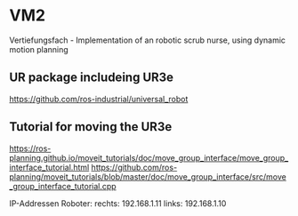 # VM2
Vertiefungsfach - Implementation of an robotic scrub nurse, using dynamic motion planning

## UR package includeing UR3e
https://github.com/ros-industrial/universal_robot


## Tutorial for moving the UR3e
https://ros-planning.github.io/moveit_tutorials/doc/move_group_interface/move_group_interface_tutorial.html
https://github.com/ros-planning/moveit_tutorials/blob/master/doc/move_group_interface/src/move_group_interface_tutorial.cpp


IP-Addressen Roboter:
rechts: 192.168.1.11
links:  192.168.1.10
